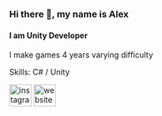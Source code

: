 ### Hi there 👋, my name is Alex
#### I am Unity Developer
I make games 4 years varying difficulty

Skills: C# / Unity



[<img src='https://cdn.jsdelivr.net/npm/simple-icons@3.0.1/icons/instagram.svg' alt='instagram' height='40'>](https://www.instagram.com/https://www.instagram.com/sanya_arte//)  [<img src='https://cdn.jsdelivr.net/npm/simple-icons@3.0.1/icons/icloud.svg' alt='website' height='40'>](https://portfolioartemev.tilda.ws/)  

